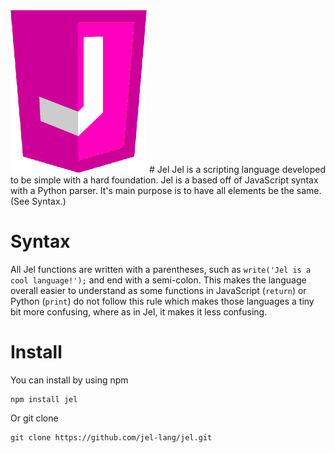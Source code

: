 <img src='/docs/jel.png' height='260' width='218'>
# Jel
Jel is a scripting language developed to be simple with a hard foundation. Jel is a based off of JavaScript syntax with a Python
parser. It's main purpose is to have all elements be the same. (See Syntax.)

# Syntax
All Jel functions are written with a parentheses, such as `write('Jel is a cool language!');` and end with a semi-colon.
This makes the language overall easier to understand as some functions in JavaScript (`return`) or Python (`print`) do not follow this rule which makes those languages a tiny bit more confusing, where as in Jel, it makes it less confusing.

# Install
You can install by using npm

    npm install jel  
    
Or git clone

    git clone https://github.com/jel-lang/jel.git
